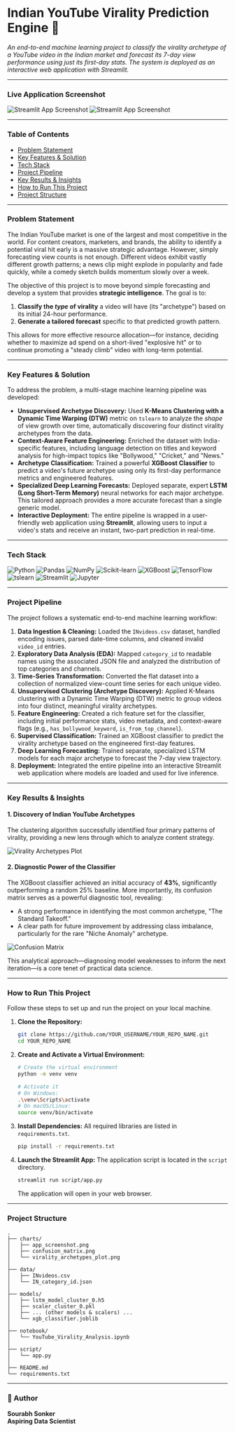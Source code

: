 # Indian YouTube Virality Prediction Engine 🚀

*An end-to-end machine learning project to classify the virality archetype of a YouTube video in the Indian market and forecast its 7-day view performance using just its first-day stats. The system is deployed as an interactive web application with Streamlit.*

---

### **Live Application Screenshot**

![Streamlit App Screenshot](https://github.com/Sourabh1710/Youtube-Virality-Prediction-Engine/blob/main/charts/Streamlit%20Upper%20Half.png)
![Streamlit App Screenshot](https://github.com/Sourabh1710/Youtube-Virality-Prediction-Engine/blob/main/charts/Streamlit%20Lower%20Half.png)


---

### Table of Contents
* [Problem Statement](#problem-statement)
* [Key Features & Solution](#key-features--solution)
* [Tech Stack](#tech-stack)
* [Project Pipeline](#project-pipeline) 
* [Key Results & Insights](#key-results--insights)
* [How to Run This Project](#how-to-run-this-project)
* [Project Structure](#project-structure)

---

### Problem Statement

The Indian YouTube market is one of the largest and most competitive in the world. For content creators, marketers, and brands, the ability to identify a potential viral hit early is a massive strategic advantage. However, simply forecasting view counts is not enough. Different videos exhibit vastly different growth patterns; a news clip might explode in popularity and fade quickly, while a comedy sketch builds momentum slowly over a week.

The objective of this project is to move beyond simple forecasting and develop a system that provides **strategic intelligence**. The goal is to:
1.  **Classify the *type* of virality** a video will have (its "archetype") based on its initial 24-hour performance.
2.  **Generate a tailored forecast** specific to that predicted growth pattern.

This allows for more effective resource allocation—for instance, deciding whether to maximize ad spend on a short-lived "explosive hit" or to continue promoting a "steady climb" video with long-term potential.

---

### Key Features & Solution

To address the problem, a multi-stage machine learning pipeline was developed:

*   **Unsupervised Archetype Discovery:** Used **K-Means Clustering with a Dynamic Time Warping (DTW)** metric on `tslearn` to analyze the *shape* of view growth over time, automatically discovering four distinct virality archetypes from the data.
*   **Context-Aware Feature Engineering:** Enriched the dataset with India-specific features, including language detection on titles and keyword analysis for high-impact topics like "Bollywood," "Cricket," and "News."
*   **Archetype Classification:** Trained a powerful **XGBoost Classifier** to predict a video's future archetype using only its first-day performance metrics and engineered features.
*   **Specialized Deep Learning Forecasts:** Deployed separate, expert **LSTM (Long Short-Term Memory)** neural networks for each major archetype. This tailored approach provides a more accurate forecast than a single generic model.
*   **Interactive Deployment:** The entire pipeline is wrapped in a user-friendly web application using **Streamlit**, allowing users to input a video's stats and receive an instant, two-part prediction in real-time.

---

### Tech Stack

![Python](https://img.shields.io/badge/Python-3776AB?style=for-the-badge&logo=python&logoColor=white)
![Pandas](https://img.shields.io/badge/Pandas-150458?style=for-the-badge&logo=pandas&logoColor=white)
![NumPy](https://img.shields.io/badge/Numpy-013243?style=for-the-badge&logo=numpy&logoColor=white)
![Scikit-learn](https://img.shields.io/badge/scikit--learn-F7931E?style=for-the-badge&logo=scikit-learn&logoColor=white)
![XGBoost](https://img.shields.io/badge/XGBoost-006400?style=for-the-badge&logo=xgboost&logoColor=white)
![TensorFlow](https://img.shields.io/badge/TensorFlow-FF6F00?style=for-the-badge&logo=tensorflow&logoColor=white)
![tslearn](https://img.shields.io/badge/tslearn-DB6F87?style=for-the-badge)
![Streamlit](https://img.shields.io/badge/Streamlit-FF4B4B?style=for-the-badge&logo=streamlit&logoColor=white)
![Jupyter](https://img.shields.io/badge/Jupyter-F37626?style=for-the-badge&logo=jupyter&logoColor=white)


---

### Project Pipeline

The project follows a systematic end-to-end machine learning workflow:

1.  **Data Ingestion & Cleaning:** Loaded the `INvideos.csv` dataset, handled encoding issues, parsed date-time columns, and cleaned invalid `video_id` entries.
2.  **Exploratory Data Analysis (EDA):** Mapped `category_id` to readable names using the associated JSON file and analyzed the distribution of top categories and channels.
3.  **Time-Series Transformation:** Converted the flat dataset into a collection of normalized view-count time series for each unique video.
4.  **Unsupervised Clustering (Archetype Discovery):** Applied K-Means clustering with a Dynamic Time Warping (DTW) metric to group videos into four distinct, meaningful virality archetypes.
5.  **Feature Engineering:** Created a rich feature set for the classifier, including initial performance stats, video metadata, and context-aware flags (e.g., `has_bollywood_keyword`, `is_from_top_channel`).
6.  **Supervised Classification:** Trained an XGBoost classifier to predict the virality archetype based on the engineered first-day features.
7.  **Deep Learning Forecasting:** Trained separate, specialized LSTM models for each major archetype to forecast the 7-day view trajectory.
8.  **Deployment:** Integrated the entire pipeline into an interactive Streamlit web application where models are loaded and used for live inference.

---


### Key Results & Insights

#### 1. Discovery of Indian YouTube Archetypes
The clustering algorithm successfully identified four primary patterns of virality, providing a new lens through which to analyze content strategy.

![Virality Archetypes Plot](https://github.com/Sourabh1710/Youtube-Virality-Prediction-Engine/blob/main/charts/virality_archetypes_plot.png)

#### 2. Diagnostic Power of the Classifier
The XGBoost classifier achieved an initial accuracy of **43%**, significantly outperforming a random 25% baseline. More importantly, its confusion matrix serves as a powerful diagnostic tool, revealing:
*   A strong performance in identifying the most common archetype, "The Standard Takeoff."
*   A clear path for future improvement by addressing class imbalance, particularly for the rare "Niche Anomaly" archetype.

![Confusion Matrix](https://github.com/Sourabh1710/Youtube-Virality-Prediction-Engine/blob/main/charts/Confusion_Matrix.png)

This analytical approach—diagnosing model weaknesses to inform the next iteration—is a core tenet of practical data science.

---

### How to Run This Project

Follow these steps to set up and run the project on your local machine.

1.  **Clone the Repository:**
    ```bash
    git clone https://github.com/YOUR_USERNAME/YOUR_REPO_NAME.git
    cd YOUR_REPO_NAME
    ```

2.  **Create and Activate a Virtual Environment:**
    ```bash
    # Create the virtual environment
    python -m venv venv

    # Activate it
    # On Windows:
    .\venv\Scripts\activate
    # On macOS/Linux:
    source venv/bin/activate
    ```

3.  **Install Dependencies:**
    All required libraries are listed in `requirements.txt`.
    ```bash
    pip install -r requirements.txt
    ```

4.  **Launch the Streamlit App:**
    The application script is located in the `script` directory.
    ```bash
    streamlit run script/app.py
    ```
    The application will open in your web browser.

---

### Project Structure
```
.
├── charts/
│   ├── app_screenshot.png
│   ├── confusion_matrix.png
│   └── virality_archetypes_plot.png
│
├── data/
│   ├── INvideos.csv
│   └── IN_category_id.json
│
├── models/
│   ├── lstm_model_cluster_0.h5
│   ├── scaler_cluster_0.pkl
│   ├── ... (other models & scalers) ...
│   └── xgb_classifier.joblib
│
├── notebook/
│   └── YouTube_Virality_Analysis.ipynb
│
├── script/
│   └── app.py
│
├── README.md
└── requirements.txt
```
---

### 👤 Author
**Sourabh Sonker**                                                                                                                 
**Aspiring Data Scientist**

